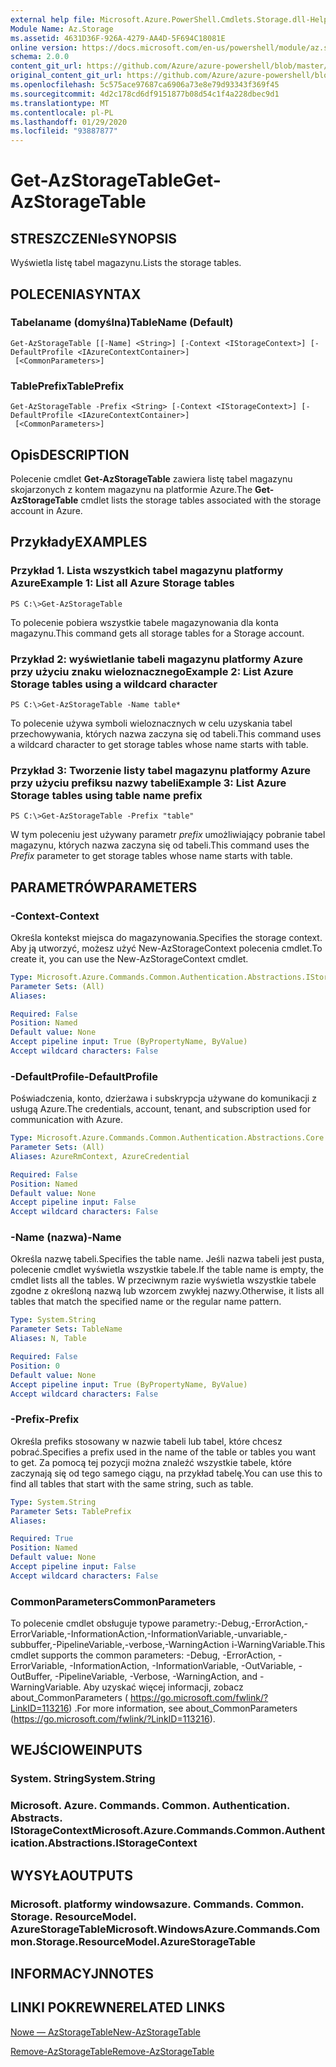 ```yaml
---
external help file: Microsoft.Azure.PowerShell.Cmdlets.Storage.dll-Help.xml
Module Name: Az.Storage
ms.assetid: 4631D36F-926A-4279-AA4D-5F694C18081E
online version: https://docs.microsoft.com/en-us/powershell/module/az.storage/get-azstoragetable
schema: 2.0.0
content_git_url: https://github.com/Azure/azure-powershell/blob/master/src/Storage/Storage.Management/help/Get-AzStorageTable.md
original_content_git_url: https://github.com/Azure/azure-powershell/blob/master/src/Storage/Storage.Management/help/Get-AzStorageTable.md
ms.openlocfilehash: 5c575ace97687ca6906a73e8e79d93343f369f45
ms.sourcegitcommit: 4d2c178cd6df9151877b08d54c1f4a228dbec9d1
ms.translationtype: MT
ms.contentlocale: pl-PL
ms.lasthandoff: 01/29/2020
ms.locfileid: "93887877"
---
```

# <span data-ttu-id="4accc-101">Get-AzStorageTable</span><span class="sxs-lookup"><span data-stu-id="4accc-101">Get-AzStorageTable</span></span>

## <span data-ttu-id="4accc-102">STRESZCZENIe</span><span class="sxs-lookup"><span data-stu-id="4accc-102">SYNOPSIS</span></span>
<span data-ttu-id="4accc-103">Wyświetla listę tabel magazynu.</span><span class="sxs-lookup"><span data-stu-id="4accc-103">Lists the storage tables.</span></span>

## <span data-ttu-id="4accc-104">POLECENIA</span><span class="sxs-lookup"><span data-stu-id="4accc-104">SYNTAX</span></span>

### <span data-ttu-id="4accc-105">Tabelaname (domyślna)</span><span class="sxs-lookup"><span data-stu-id="4accc-105">TableName (Default)</span></span>
```
Get-AzStorageTable [[-Name] <String>] [-Context <IStorageContext>] [-DefaultProfile <IAzureContextContainer>]
 [<CommonParameters>]
```

### <span data-ttu-id="4accc-106">TablePrefix</span><span class="sxs-lookup"><span data-stu-id="4accc-106">TablePrefix</span></span>
```
Get-AzStorageTable -Prefix <String> [-Context <IStorageContext>] [-DefaultProfile <IAzureContextContainer>]
 [<CommonParameters>]
```

## <span data-ttu-id="4accc-107">Opis</span><span class="sxs-lookup"><span data-stu-id="4accc-107">DESCRIPTION</span></span>
<span data-ttu-id="4accc-108">Polecenie cmdlet **Get-AzStorageTable** zawiera listę tabel magazynu skojarzonych z kontem magazynu na platformie Azure.</span><span class="sxs-lookup"><span data-stu-id="4accc-108">The **Get-AzStorageTable** cmdlet lists the storage tables associated with the storage account in Azure.</span></span>

## <span data-ttu-id="4accc-109">Przykłady</span><span class="sxs-lookup"><span data-stu-id="4accc-109">EXAMPLES</span></span>

### <span data-ttu-id="4accc-110">Przykład 1. Lista wszystkich tabel magazynu platformy Azure</span><span class="sxs-lookup"><span data-stu-id="4accc-110">Example 1: List all Azure Storage tables</span></span>
```
PS C:\>Get-AzStorageTable
```

<span data-ttu-id="4accc-111">To polecenie pobiera wszystkie tabele magazynowania dla konta magazynu.</span><span class="sxs-lookup"><span data-stu-id="4accc-111">This command gets all storage tables for a Storage account.</span></span>

### <span data-ttu-id="4accc-112">Przykład 2: wyświetlanie tabeli magazynu platformy Azure przy użyciu znaku wieloznacznego</span><span class="sxs-lookup"><span data-stu-id="4accc-112">Example 2: List Azure Storage tables using a wildcard character</span></span>
```
PS C:\>Get-AzStorageTable -Name table*
```

<span data-ttu-id="4accc-113">To polecenie używa symboli wieloznacznych w celu uzyskania tabel przechowywania, których nazwa zaczyna się od tabeli.</span><span class="sxs-lookup"><span data-stu-id="4accc-113">This command uses a wildcard character to get storage tables whose name starts with table.</span></span>

### <span data-ttu-id="4accc-114">Przykład 3: Tworzenie listy tabel magazynu platformy Azure przy użyciu prefiksu nazwy tabeli</span><span class="sxs-lookup"><span data-stu-id="4accc-114">Example 3: List Azure Storage tables using table name prefix</span></span>
```
PS C:\>Get-AzStorageTable -Prefix "table"
```

<span data-ttu-id="4accc-115">W tym poleceniu jest używany parametr *prefix* umożliwiający pobranie tabel magazynu, których nazwa zaczyna się od tabeli.</span><span class="sxs-lookup"><span data-stu-id="4accc-115">This command uses the *Prefix* parameter to get storage tables whose name starts with table.</span></span>

## <span data-ttu-id="4accc-116">PARAMETRÓW</span><span class="sxs-lookup"><span data-stu-id="4accc-116">PARAMETERS</span></span>

### <span data-ttu-id="4accc-117">-Context</span><span class="sxs-lookup"><span data-stu-id="4accc-117">-Context</span></span>
<span data-ttu-id="4accc-118">Określa kontekst miejsca do magazynowania.</span><span class="sxs-lookup"><span data-stu-id="4accc-118">Specifies the storage context.</span></span>
<span data-ttu-id="4accc-119">Aby ją utworzyć, możesz użyć New-AzStorageContext polecenia cmdlet.</span><span class="sxs-lookup"><span data-stu-id="4accc-119">To create it, you can use the New-AzStorageContext cmdlet.</span></span>

```yaml
Type: Microsoft.Azure.Commands.Common.Authentication.Abstractions.IStorageContext
Parameter Sets: (All)
Aliases:

Required: False
Position: Named
Default value: None
Accept pipeline input: True (ByPropertyName, ByValue)
Accept wildcard characters: False
```

### <span data-ttu-id="4accc-120">-DefaultProfile</span><span class="sxs-lookup"><span data-stu-id="4accc-120">-DefaultProfile</span></span>
<span data-ttu-id="4accc-121">Poświadczenia, konto, dzierżawa i subskrypcja używane do komunikacji z usługą Azure.</span><span class="sxs-lookup"><span data-stu-id="4accc-121">The credentials, account, tenant, and subscription used for communication with Azure.</span></span>

```yaml
Type: Microsoft.Azure.Commands.Common.Authentication.Abstractions.Core.IAzureContextContainer
Parameter Sets: (All)
Aliases: AzureRmContext, AzureCredential

Required: False
Position: Named
Default value: None
Accept pipeline input: False
Accept wildcard characters: False
```

### <span data-ttu-id="4accc-122">-Name (nazwa)</span><span class="sxs-lookup"><span data-stu-id="4accc-122">-Name</span></span>
<span data-ttu-id="4accc-123">Określa nazwę tabeli.</span><span class="sxs-lookup"><span data-stu-id="4accc-123">Specifies the table name.</span></span>
<span data-ttu-id="4accc-124">Jeśli nazwa tabeli jest pusta, polecenie cmdlet wyświetla wszystkie tabele.</span><span class="sxs-lookup"><span data-stu-id="4accc-124">If the table name is empty, the cmdlet lists all the tables.</span></span>
<span data-ttu-id="4accc-125">W przeciwnym razie wyświetla wszystkie tabele zgodne z określoną nazwą lub wzorcem zwykłej nazwy.</span><span class="sxs-lookup"><span data-stu-id="4accc-125">Otherwise, it lists all tables that match the specified name or the regular name pattern.</span></span>

```yaml
Type: System.String
Parameter Sets: TableName
Aliases: N, Table

Required: False
Position: 0
Default value: None
Accept pipeline input: True (ByPropertyName, ByValue)
Accept wildcard characters: False
```

### <span data-ttu-id="4accc-126">-Prefix</span><span class="sxs-lookup"><span data-stu-id="4accc-126">-Prefix</span></span>
<span data-ttu-id="4accc-127">Określa prefiks stosowany w nazwie tabeli lub tabel, które chcesz pobrać.</span><span class="sxs-lookup"><span data-stu-id="4accc-127">Specifies a prefix used in the name of the table or tables you want to get.</span></span>
<span data-ttu-id="4accc-128">Za pomocą tej pozycji można znaleźć wszystkie tabele, które zaczynają się od tego samego ciągu, na przykład tabelę.</span><span class="sxs-lookup"><span data-stu-id="4accc-128">You can use this to find all tables that start with the same string, such as table.</span></span>

```yaml
Type: System.String
Parameter Sets: TablePrefix
Aliases:

Required: True
Position: Named
Default value: None
Accept pipeline input: False
Accept wildcard characters: False
```

### <span data-ttu-id="4accc-129">CommonParameters</span><span class="sxs-lookup"><span data-stu-id="4accc-129">CommonParameters</span></span>
<span data-ttu-id="4accc-130">To polecenie cmdlet obsługuje typowe parametry:-Debug,-ErrorAction,-ErrorVariable,-InformationAction,-InformationVariable,-unvariable,-subbuffer,-PipelineVariable,-verbose,-WarningAction i-WarningVariable.</span><span class="sxs-lookup"><span data-stu-id="4accc-130">This cmdlet supports the common parameters: -Debug, -ErrorAction, -ErrorVariable, -InformationAction, -InformationVariable, -OutVariable, -OutBuffer, -PipelineVariable, -Verbose, -WarningAction, and -WarningVariable.</span></span> <span data-ttu-id="4accc-131">Aby uzyskać więcej informacji, zobacz about_CommonParameters ( https://go.microsoft.com/fwlink/?LinkID=113216) .</span><span class="sxs-lookup"><span data-stu-id="4accc-131">For more information, see about_CommonParameters (https://go.microsoft.com/fwlink/?LinkID=113216).</span></span>

## <span data-ttu-id="4accc-132">WEJŚCIOWE</span><span class="sxs-lookup"><span data-stu-id="4accc-132">INPUTS</span></span>

### <span data-ttu-id="4accc-133">System. String</span><span class="sxs-lookup"><span data-stu-id="4accc-133">System.String</span></span>

### <span data-ttu-id="4accc-134">Microsoft. Azure. Commands. Common. Authentication. Abstracts. IStorageContext</span><span class="sxs-lookup"><span data-stu-id="4accc-134">Microsoft.Azure.Commands.Common.Authentication.Abstractions.IStorageContext</span></span>

## <span data-ttu-id="4accc-135">WYSYŁA</span><span class="sxs-lookup"><span data-stu-id="4accc-135">OUTPUTS</span></span>

### <span data-ttu-id="4accc-136">Microsoft. platformy windowsazure. Commands. Common. Storage. ResourceModel. AzureStorageTable</span><span class="sxs-lookup"><span data-stu-id="4accc-136">Microsoft.WindowsAzure.Commands.Common.Storage.ResourceModel.AzureStorageTable</span></span>

## <span data-ttu-id="4accc-137">INFORMACYJN</span><span class="sxs-lookup"><span data-stu-id="4accc-137">NOTES</span></span>

## <span data-ttu-id="4accc-138">LINKI POKREWNE</span><span class="sxs-lookup"><span data-stu-id="4accc-138">RELATED LINKS</span></span>

[<span data-ttu-id="4accc-139">Nowe — AzStorageTable</span><span class="sxs-lookup"><span data-stu-id="4accc-139">New-AzStorageTable</span></span>](./New-AzStorageTable.md)

[<span data-ttu-id="4accc-140">Remove-AzStorageTable</span><span class="sxs-lookup"><span data-stu-id="4accc-140">Remove-AzStorageTable</span></span>](./Remove-AzStorageTable.md)


